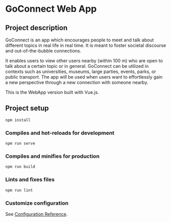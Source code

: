# GoConnect Web App

## Project description

GoConnect is an app which encourages people to meet and talk about different topics in real life in real time. It is meant to foster societal discourse and out-of-the-bubble connections.  

It enables users to view other users nearby (within 100 m) who are open to talk about a certain topic or in general.
GoConnect can be utilized in contexts such as universities, museums, large parties, events, parks, or public transport. The app will be used when users want to effortlessly gain a new perspective through a new connection with someone nearby. 

This is the WebApp version built with Vue.js.

## Project setup
```
npm install
```

### Compiles and hot-reloads for development
```
npm run serve
```

### Compiles and minifies for production
```
npm run build
```

### Lints and fixes files
```
npm run lint
```

### Customize configuration
See [Configuration Reference](https://cli.vuejs.org/config/).
